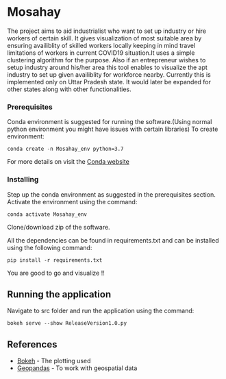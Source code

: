 # Mosahay 

The project aims to aid industrialist who want to set up industry or hire workers of certain skill. It gives visualization of most suitable area by ensuring availiblity of skilled workers locally keeping in mind travel limitations of workers in current COVID19 situation.It uses a simple clustering algorithm for the purpose. Also if an entrepreneur wishes to setup industry around his/her area this tool enables to visualize the apt industry to set up given availiblity for workforce nearby. Currently this is implemented only on Uttar Pradesh state. It would later be expanded for other states along with other functionalities.

### Prerequisites

Conda environment is suggested for running the software.(Using normal python environment you might have issues with certain libraries)
To create environment:

```
conda create -n Mosahay_env python=3.7
```

For more details on visit the [Conda website](https://docs.conda.io/projects/conda/en/latest/user-guide/tasks/manage-environments.html)

### Installing

Step up the conda environment as suggested in the prerequisites section. Activate the environment using the command:

```
conda activate Mosahay_env
```

Clone/download zip of the software.

All the dependencies can be found in requirements.txt and can be installed using the following command:

```
pip install -r requirements.txt
```

You are good to go and visualize !!

## Running the application

Navigate to src folder and run the application using the command:

```
bokeh serve --show ReleaseVersion1.0.py
```

## References

* [Bokeh](https://bokeh.org/) - The plotting used
* [Geopandas](https://geopandas.org/) - To work with geospatial data


